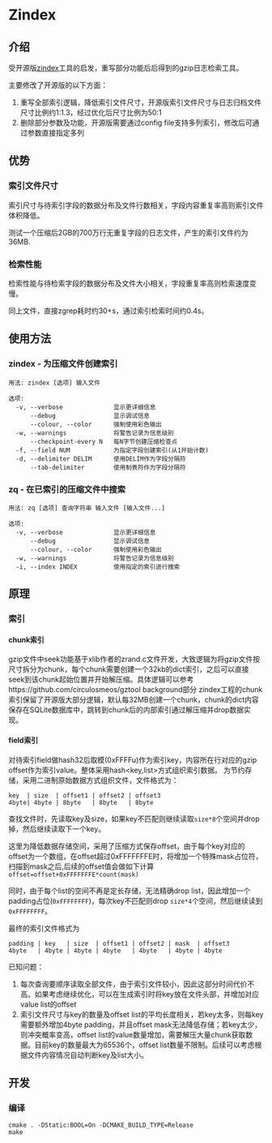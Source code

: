 # Zindex

## 介绍
受开源版[zindex](https://github.com/mattgodbolt/zindex)工具的启发，重写部分功能后后得到的gzip日志检索工具。

主要修改了开源版的以下方面：
1. 重写全部索引逻辑，降低索引文件尺寸，开源版索引文件尺寸与日志归档文件尺寸比例约1:1.3，经过优化后尺寸比例为50:1
2. 删除部分参数及功能，开源版需要通过config file支持多列索引，修改后可通过参数直接指定多列

## 优势
### 索引文件尺寸
索引尺寸与待索引字段的数据分布及文件行数相关，字段内容重复率高则索引文件体积降低。

测试一个压缩后2GB的700万行无重复字段的日志文件，产生的索引文件约为36MB.

### 检索性能

检索性能与待检索字段的数据分布及文件大小相关，字段重复率高则检索速度变慢。

同上文件，直接zgrep耗时约30+s，通过索引检索时间约0.4s。

## 使用方法

### zindex - 为压缩文件创建索引
```
用法: zindex [选项] 输入文件

选项:
  -v, --verbose              显示更详细信息
      --debug                显示调试信息
      --colour, --color      强制使用彩色输出
  -w, --warnings             将警告记录为信息级别
      --checkpoint-every N   每N字节创建压缩检查点
  -f, --field NUM            为指定字段创建索引(从1开始计数)
  -d, --delimiter DELIM      使用DELIM作为字段分隔符
      --tab-delimiter        使用制表符作为字段分隔符
```

### zq - 在已索引的压缩文件中搜索
```
用法: zq [选项] 查询字符串 输入文件 [输入文件...]

选项:
  -v, --verbose              显示更详细信息
      --debug                显示调试信息
      --colour, --color      强制使用彩色输出
  -w, --warnings             将警告记录为信息级别
  -i, --index INDEX          使用指定的索引进行搜索
```


## 原理
### 索引
#### chunk索引
gzip文件中seek功能基于xlib作者的zrand.c文件开发，大致逻辑为将gzip文件按尺寸拆分为chunk，每个chunk需要创建一个32kb的dict索引，之后可以直接seek到该chunk起始位置并开始解压缩。具体逻辑可以参考https://github.com/circulosmeos/gztool background部分
zindex工程的chunk索引保留了开源版大部分逻辑，默认每32MB创建一个chunk，chunk的dict内容保存在SQLite数据库中，跳转到chunk后的内部索引通过解压缩并drop数据实现。

#### field索引
对待索引field做hash32后取模(0xFFFFu)作为索引key，内容所在行对应的gzip offset作为索引value。整体采用hash<key,list<value>>方式组织索引数据。
为节约存储，采用二进制原始数据方式组织文件，文件格式为：
```
key  | size  | offset1 | offset2 | offset3
4byte| 4byte | 8byte   | 8byte   | 8byte
```

查找文件时，先读取key及size，如果key不匹配则继续读取`size*8`个空间并drop掉，然后继续读取下一个key。

这里为降低数据存储空间，采用了压缩方式保存offset，由于每个key对应的offset为一个数组，在offset超过0xFFFFFFFE时，将增加一个特殊mask占位符，扫描到mask之后,后续的offset值会做如下计算`offset=offset+0xFFFFFFFE*count(mask)`

同时，由于每个list的空间不再是定长存储，无法精确drop list，因此增加一个padding占位(`0xFFFFFFFF`)，每次key不匹配则drop `size*4`个空间，然后继续读到`0xFFFFFFFF`。

最终的索引文件格式为
```
padding | key   | size  | offset1 | offset2 | mask  | offset3
4byte   | 4byte | 4byte | 4byte   | 4byte   | 4byte | 4byte
```

已知问题：
1. 每次查询要顺序读取全部文件，由于索引文件较小，因此这部分时间代价不高。如果考虑继续优化，可以在生成索引时将key放在文件头部，并增加对应value list的offset
2. 索引文件尺寸与key的数量及offset list的平均长度相关，若key太多，则每key需要额外增加4byte padding，并且offset mask无法降低存储；若key太少，则冲突概率变高，offset list的value数量增加，需要解压大量chunk获取数据。目前key的数量最大为65536个，offset list数量不限制。后续可以考虑根据文件内容情况自动判断key及list大小。


## 开发
### 编译
```
cmake . -DStatic:BOOL=On -DCMAKE_BUILD_TYPE=Release
make
```
